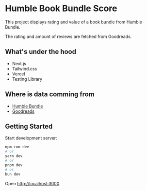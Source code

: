 # Humble Book Bundle Score

This project displays rating and value of a book bundle from Humble Bundle.

The rating and amount of reviews are fetched from Goodreads.

## What's under the hood

- Next.js
- Tailwind.css
- Vercel
- Testing Library

## Where is data comming from

- [Humble Bundle](https://www.humblebundle.com/)
- [Goodreads](https://www.goodreads.com/)

## Getting Started

Start development server:

```bash
npm run dev
# or
yarn dev
# or
pnpm dev
# or
bun dev
```

Open [http://localhost:3000](http://localhost:3000).
